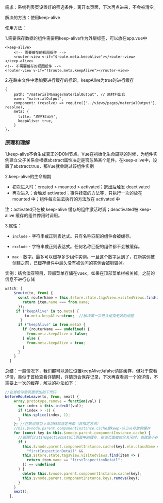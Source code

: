 需求：系统列表页设置好的筛选条件，离开本页面，下次再点进来，不会被清空。

解决的方法：使用keep-alive

使用方法：

1.需要保存数据的组件需要用keep-alive作为外层标签，可以放在app.vue中

```
<keep-alive>
    <!-- 需要缓存的视图组件 -->
    <router-view v-if="$route.meta.keepAlive"></router-view>
</keep-alive>
<!-- 不需要缓存的视图组件 -->
<router-view v-if="!$route.meta.keepAlive"></router-view>
```

2.在路由文件中添加要进行缓存的标识，keepAlive为true时进行缓存

```vue
{
    path: "/materialManage/materialOutput", // 原材料出仓
    name: "materialOutput",
    component: (resolve) => require(["../views/pages/materialOutput"], resolve),
    meta: {
      title: "原材料出仓",
      keepAlive: true,
    }
},
```

### 原理和理解

1.keep-alive不会生成真正的DOM节点。Vue在初始化生命周期的时候，为组件实例建立父子关系会根据abstract属性决定是否忽略某个组件。在keep-alive中，设置了abstract:true，那Vue就会跳过该组件实例

2.keep-alive的生命周期

- 初次进入时：created > mounted > activated；退出后触发 deactivated
- 再次进入：会触发 activated；事件挂载的方法等，只执行一次的放在 mounted 中；组件每次进去执行的方法放在 activated 中

注：activated只在被 keep-alive 缓存的组件激活时调；deactivated被 keep-alive 缓存的组件停用时调用。

3.属性：

- `include` - 字符串或正则表达式。只有名称匹配的组件会被缓存。

- `exclude` - 字符串或正则表达式。任何名称匹配的组件都不会被缓存。
- `max` - 数字。最多可以缓存多少组件实例。一旦这个数字达到了，在新实例被创建之前，已缓存组件中最久没有被访问的实例会被销毁掉。

实例：结合澳亚项目，顶部菜单存储在vuex，如果在顶部菜单栏被关掉，之前的信息不进行存储

```js
watch: {
    $route(to, from) {
      const routerName = this.$store.state.tagsView.visitedViews.find(item => {
        return item.name === from.name;
      });
	 if ("keepAlive" in to.meta) {
         to.meta.keepAlive=true;  //解决第一次进入缓存无效的问题
       }
      if ("keepAlive" in from.meta) {
        if (routerName === undefined) {
          from.meta.keepAlive = false;
        } else {
          from.meta.keepAlive = true;
        }
      }
    }
  }
```

总结：一般情况下，我们都可以通过设置keepAlive为false清除缓存，但对于查看详情，类似于首检查看详情时，详情页会保存记录，下次再查看另一个的详情，不需要上一次的缓存，解决的办法如下：

```js
//在首检详情页面添加如下代码
beforeRouteLeave(to, from, next) {
    Array.prototype.remove = function(val) {
      var index = this.indexOf(val);
      if (index > -1) {
        this.splice(index, 1);
      }
    }; //在数组原型上添加移除指定元素（非指定方法）
    //his.$vnode.parent.componentInstance.cache是keep-alive存放的缓存
    for (const key in this.$vnode.parent.componentInstance.cache) {
      //删除firstInspectionDetail页面中的缓存，在该页面被完全关闭时，也就是不存在顶部导航栏里
      if (
        this.$vnode.parent.componentInstance.cache[key].elm.className ==
          "firstInspectionDetail" &&
        this.$store.state.tagsView.visitedViews.find(item => {
          return item.name == "firstInspectionDetail";
        }) == undefined
      ) {
        delete this.$vnode.parent.componentInstance.cache[key];
        this.$vnode.parent.componentInstance.keys.remove(key);
      }
    }
    next();
  },
```

